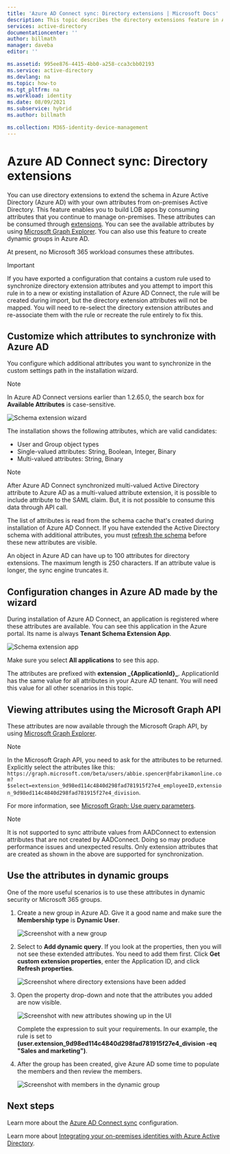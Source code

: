 ```yaml
---
title: 'Azure AD Connect sync: Directory extensions | Microsoft Docs'
description: This topic describes the directory extensions feature in Azure AD Connect.
services: active-directory
documentationcenter: ''
author: billmath
manager: daveba
editor: ''

ms.assetid: 995ee876-4415-4bb0-a258-cca3cbb02193
ms.service: active-directory
ms.devlang: na
ms.topic: how-to
ms.tgt_pltfrm: na
ms.workload: identity
ms.date: 08/09/2021
ms.subservice: hybrid
ms.author: billmath

ms.collection: M365-identity-device-management
---
```

# Azure AD Connect sync: Directory extensions
You can use directory extensions to extend the schema in Azure Active Directory (Azure AD) with your own attributes from on-premises Active Directory. This feature enables you to build LOB apps by consuming attributes that you continue to manage on-premises. These attributes can be consumed through [extensions](/graph/extensibility-overview
). You can see the available attributes by using [Microsoft Graph Explorer](https://developer.microsoft.com/graph/graph-explorer). You can also use this feature to create dynamic groups in Azure AD.

At present, no Microsoft 365 workload consumes these attributes.

>[!IMPORTANT]
>If you have exported a configuration that contains a custom rule used to synchronize directory extension attributes and you attempt to import this rule in to a new or existing installation of Azure AD Connect, the rule will be created during import, but the directory extension attributes will not be mapped.  You will need to re-select the directory extension attributes and re-associate them with the rule or recreate the rule entirely to fix this.

## Customize which attributes to synchronize with Azure AD

You configure which additional attributes you want to synchronize in the custom settings path in the installation wizard.

> [!NOTE]
> In Azure AD Connect versions earlier than 1.2.65.0, the search box for **Available Attributes** is case-sensitive.

![Schema extension wizard](./media/how-to-connect-sync-feature-directory-extensions/extension2.png)  

The installation shows the following attributes, which are valid candidates:

* User and Group object types
* Single-valued attributes: String, Boolean, Integer, Binary
* Multi-valued attributes: String, Binary


>[!NOTE]
> After Azure AD Connect synchronized multi-valued Active Directory attribute to Azure AD as a multi-valued attribute extension, it is possible to include attribute to the SAML claim. But, it is not possible to consume this data through API call.

The list of attributes is read from the schema cache that's created during installation of Azure AD Connect. If you have extended the Active Directory schema with additional attributes, you must [refresh the schema](how-to-connect-installation-wizard.md#refresh-directory-schema) before these new attributes are visible.

An object in Azure AD can have up to 100 attributes for directory extensions. The maximum length is 250 characters. If an attribute value is longer, the sync engine truncates it.

## Configuration changes in Azure AD made by the wizard

During installation of Azure AD Connect, an application is registered where these attributes are available. You can see this application in the Azure portal. Its name is always **Tenant Schema Extension App**.

![Schema extension app](./media/how-to-connect-sync-feature-directory-extensions/extension3new.png)

Make sure you select **All applications** to see this app.

The attributes are prefixed with **extension \_{ApplicationId}\_**. ApplicationId has the same value for all attributes in your Azure AD tenant. You will need this value for all other scenarios in this topic.

## Viewing attributes using the Microsoft Graph API

These attributes are now available through the Microsoft Graph API, by using [Microsoft Graph Explorer](https://developer.microsoft.com/graph/graph-explorer#).

>[!NOTE]
> In the Microsoft Graph API, you need to ask for the attributes to be returned. Explicitly select the attributes like this: `https://graph.microsoft.com/beta/users/abbie.spencer@fabrikamonline.com?$select=extension_9d98ed114c4840d298fad781915f27e4_employeeID,extension_9d98ed114c4840d298fad781915f27e4_division`.
>
> For more information, see [Microsoft Graph: Use query parameters](/graph/query-parameters#select-parameter).

>[!NOTE]
> It is not supported to sync attribute values from AADConnect to extension attributes that are not created by AADConnect. Doing so may produce performance issues and unexpected results. Only extension attributes that are created as shown in the above are supported for synchronization.

## Use the attributes in dynamic groups

One of the more useful scenarios is to use these attributes in dynamic security or Microsoft 365 groups.

1. Create a new group in Azure AD. Give it a good name and make sure the **Membership type** is **Dynamic User**.

   ![Screenshot with a new group](./media/how-to-connect-sync-feature-directory-extensions/dynamicgroup1.png)

2. Select to **Add dynamic query**. If you look at the properties, then you will not see these extended attributes. You need to add them first. Click **Get custom extension properties**, enter the Application ID, and click **Refresh properties**.

   ![Screenshot where directory extensions have been added](./media/how-to-connect-sync-feature-directory-extensions/dynamicgroup2.png) 

3. Open the property drop-down and note that the attributes you added are now visible.

   ![Screenshot with new attributes showing up in the UI](./media/how-to-connect-sync-feature-directory-extensions/dynamicgroup3.png)

   Complete the expression to suit your requirements. In our example, the rule is set to **(user.extension_9d98ed114c4840d298fad781915f27e4_division -eq "Sales and marketing")**.

4. After the group has been created, give Azure AD some time to populate the members and then review the members.

   ![Screenshot with members in the dynamic group](./media/how-to-connect-sync-feature-directory-extensions/dynamicgroup4.png)  

## Next steps
Learn more about the [Azure AD Connect sync](how-to-connect-sync-whatis.md) configuration.

Learn more about [Integrating your on-premises identities with Azure Active Directory](whatis-hybrid-identity.md).
